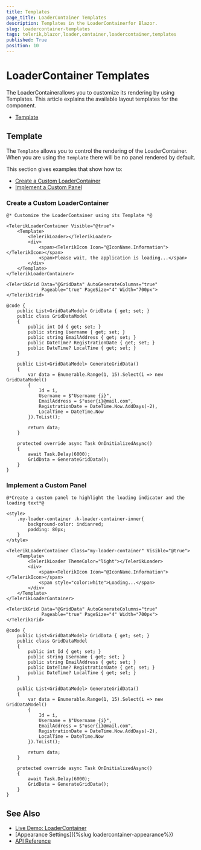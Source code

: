 ```yaml
---
title: Templates
page_title: LoaderContainer Templates
description: Templates in the LoaderContainerfor Blazor.
slug: loadercontainer-templates
tags: telerik,blazor,loader,container,loadercontainer,templates
published: True
position: 10
---
```


# LoaderContainer Templates

The LoaderContainerallows you to customize its rendering by using Templates. This article explains the available layout templates for the component.

* [Template](#template)


## Template

The `Template` allows you to control the rendering of the LoaderContainer. When you are using the `Template` there will be no panel rendered by default.

This section gives examples that show how to:

* [Create a Custom LoaderContainer](#create-a-custom-loader-container)
* [Implement a Custom Panel](#implement-a-custom-panel)


### Create a Custom LoaderContainer

````CSHTML
@* Customize the LoaderContainer using its Template *@

<TelerikLoaderContainer Visible="@true">
    <Template>
        <TelerikLoader></TelerikLoader>
        <div>
            <span><TelerikIcon Icon="@IconName.Information"></TelerikIcon></span>
            <span>Please wait, the application is loading...</span>
        </div>
    </Template>
</TelerikLoaderContainer>

<TelerikGrid Data="@GridData" AutoGenerateColumns="true"
             Pageable="true" PageSize="4" Width="700px">
</TelerikGrid>

@code {
    public List<GridDataModel> GridData { get; set; }
    public class GridDataModel
    {
        public int Id { get; set; }
        public string Username { get; set; }
        public string EmailAddress { get; set; }
        public DateTime? RegistrationDate { get; set; }
        public DateTime? LocalTime { get; set; }
    }

    public List<GridDataModel> GenerateGridData()
    {
        var data = Enumerable.Range(1, 15).Select(i => new GridDataModel()
        {
            Id = i,
            Username = $"Username {i}",
            EmailAddress = $"user{i}@mail.com",
            RegistrationDate = DateTime.Now.AddDays(-2),
            LocalTime = DateTime.Now
        }).ToList();

        return data;
    }

    protected override async Task OnInitializedAsync()
    {
        await Task.Delay(6000);
        GridData = GenerateGridData();
    }
}
````

### Implement a Custom Panel

````CSHTML
@*Create a custom panel to highlight the loading indicator and the loading text*@

<style>
    .my-loader-container .k-loader-container-inner{
        background-color: indianred;
        padding: 80px;
    }
</style>

<TelerikLoaderContainer Class="my-loader-container" Visible="@true">
    <Template>
        <TelerikLoader ThemeColor="light"></TelerikLoader>
        <div>
            <span><TelerikIcon Icon="@IconName.Information"></TelerikIcon></span>
            <span style="color:white">Loading...</span>
        </div>
    </Template>
</TelerikLoaderContainer>

<TelerikGrid Data="@GridData" AutoGenerateColumns="true"
             Pageable="true" PageSize="4" Width="700px">
</TelerikGrid>

@code {
    public List<GridDataModel> GridData { get; set; }
    public class GridDataModel
    {
        public int Id { get; set; }
        public string Username { get; set; }
        public string EmailAddress { get; set; }
        public DateTime? RegistrationDate { get; set; }
        public DateTime? LocalTime { get; set; }
    }

    public List<GridDataModel> GenerateGridData()
    {
        var data = Enumerable.Range(1, 15).Select(i => new GridDataModel()
        {
            Id = i,
            Username = $"Username {i}",
            EmailAddress = $"user{i}@mail.com",
            RegistrationDate = DateTime.Now.AddDays(-2),
            LocalTime = DateTime.Now
        }).ToList();

        return data;
    }

    protected override async Task OnInitializedAsync()
    {
        await Task.Delay(6000);
        GridData = GenerateGridData();
    }
}
````

## See Also

  * [Live Demo: LoaderContainer](https://demos.telerik.com/blazor-ui/loadercontainer/overview)
  * [Appearance Settings]({%slug loadercontainer-appearance%})
  * [API Reference](https://docs.telerik.com/blazor-ui/api/Telerik.Blazor.Components.TelerikLoaderContainer)
   
